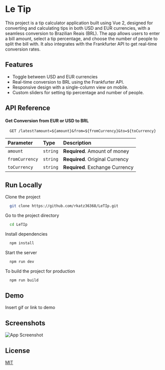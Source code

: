 
# Le Tip

This project is a tip calculator application built using Vue 2, designed for converting and calculating tips in both USD and EUR currencies, with a seamless conversion to Brazilian Reais (BRL). The app allows users to enter a bill amount, select a tip percentage, and choose the number of people to split the bill with. It also integrates with the Frankfurter API to get real-time conversion rates.


## Features

- Toggle between USD and EUR currencies
- Real-time conversion to BRL using the Frankfurter API.
- Responsive design with a single-column view on mobile.
- Custom sliders for setting tip percentage and number of people.


## API Reference

#### Get Conversion from EUR or USD to BRL

```http
  GET /latest?amount=${amount}&from=${fromCurrency}&to=${toCurrency}
```

| Parameter | Type     | Description                |
| :-------- | :------- | :------------------------- |
| `amount` | `string` | **Required**. Amount of money |
| `fromCurrency` | `string` | **Required**. Original Currency|
| `toCurrency` | `string` | **Required**. Exchange Currency|


## Run Locally

Clone the project

```bash
  git clone https://github.com/rkatz36368/LeTIp.git
```

Go to the project directory

```bash
  cd LeTIp
```

Install dependencies

```bash
  npm install
```

Start the server

```bash
  npm run dev
```
To build the project for production

```bash
  npm run build
```




## Demo

Insert gif or link to demo




## Screenshots

![App Screenshot](https://via.placeholder.com/468x300?text=App+Screenshot+Here)


## License

[MIT](https://choosealicense.com/licenses/mit/)

